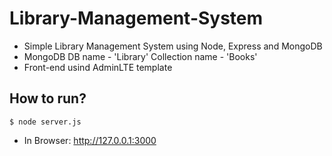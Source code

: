 # Library-Management-System

* Simple Library Management System using Node, Express and MongoDB
* MongoDB DB name - 'Library' Collection name - 'Books'
* Front-end usind AdminLTE template

## How to run?
```
$ node server.js
```
* In Browser: http://127.0.0.1:3000

